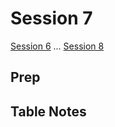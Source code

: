 # Session 7

[Session 6](./Session6.md) ... [Session 8](./Session8.md)

## Prep



## Table Notes


